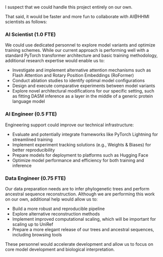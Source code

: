 I suspect that we could handle this project entirely on our own.

That said, it would be faster and more fun to collaborate with AI@HHMI scientists as follows:

### AI Scientist (1.0 FTE)
We could use dedicated personnel to explore model variants and optimize training schemes. While our current approach is performing well with a standard PyTorch transformer architecture and basic training methodology, additional research expertise would enable us to:
- Investigate and implement alternative attention mechanisms such as Flash Attention and Rotary Position Embeddings (RoFormer)
- Conduct ablation studies to identify optimal model configurations
- Design and execute comparative experiments between model variants
- Explore novel architectural modifications for our specific setting, such as fitting DASM inference as a layer in the middle of a generic protein language model

### AI Engineer (0.5 FTE)
Engineering support could improve our technical infrastructure:
- Evaluate and potentially integrate frameworks like PyTorch Lightning for streamlined training
- Implement experiment tracking solutions (e.g., Weights & Biases) for better reproducibility
- Prepare models for deployment to platforms such as Hugging Face
- Optimize model performance and efficiency for both training and inference

### Data Engineer (0.75 FTE)
Our data preparation needs are to infer phylogenetic trees and perform ancestral sequence reconstruction. Although we are performing this work on our own, additional help would allow us to:
- Build a more robust and reproducible pipeline
- Explore alternative reconstruction methods
- Implement improved computational scaling, which will be important for scaling up to UniRef
- Prepare a more elegant release of our trees and ancestral sequences, including browsing tools

These personnel would accelerate development and allow us to focus on core model development and biological interpretation.